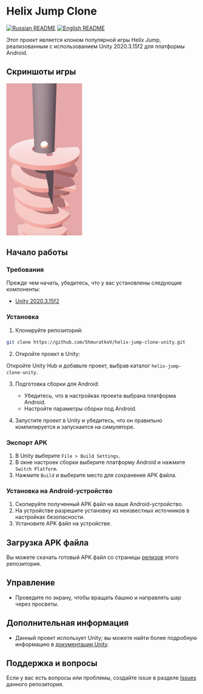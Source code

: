 # Helix Jump Clone

[![Russian README](https://raw.githubusercontent.com/hjnilsson/country-flags/master/png100px/ru.png)](README.md) [![English README](https://raw.githubusercontent.com/hjnilsson/country-flags/master/png100px/us.png)](readme_en.md) 

Этот проект является клоном популярной игры Helix Jump, реализованным с использованием Unity 2020.3.15f2 для платформы Android.

## Скриншоты игры

<img src="Preview/gameplay.png" width="200" height="400">

## Начало работы

### Требования

Прежде чем начать, убедитесь, что у вас установлены следующие компоненты:
- [Unity 2020.3.15f2](https://unity.com/)

### Установка

1. Клонируйте репозиторий:

```bash
git clone https://github.com/ShmuratkoV/helix-jump-clone-unity.git
```

2. Откройте проект в Unity:

Откройте Unity Hub и добавьте проект, выбрав каталог `helix-jump-clone-unity`.

3. Подготовка сборки для Android:

   - Убедитесь, что в настройках проекта выбрана платформа Android.
   - Настройте параметры сборки под Android.

4. Запустите проект в Unity и убедитесь, что он правильно компилируется и запускается на симуляторе.

### Экспорт APK

1. В Unity выберите `File > Build Settings`.
2. В окне настроек сборки выберите платформу Android и нажмите `Switch Platform`.
3. Нажмите `Build` и выберите место для сохранения APK файла.

### Установка на Android-устройство

1. Скопируйте полученный APK файл на ваше Android-устройство.
2. На устройстве разрешите установку из неизвестных источников в настройках безопасности.
3. Установите APK файл на устройстве.

## Загрузка APK файла

Вы можете скачать готовый APK файл со страницы [релизов](https://github.com/ShmuratkoV/helix-jump-clone-unity/releases) этого репозитория.

## Управление

- Проведите по экрану, чтобы вращать башню и направлять шар через просветы.

## Дополнительная информация

- Данный проект использует Unity; вы можете найти более подробную информацию в [документации Unity](https://docs.unity3d.com/).

## Поддержка и вопросы

Если у вас есть вопросы или проблемы, создайте issue в разделе [Issues](https://github.com/ShmuratkoV/helix-jump-clone-unity/issues) данного репозитория.